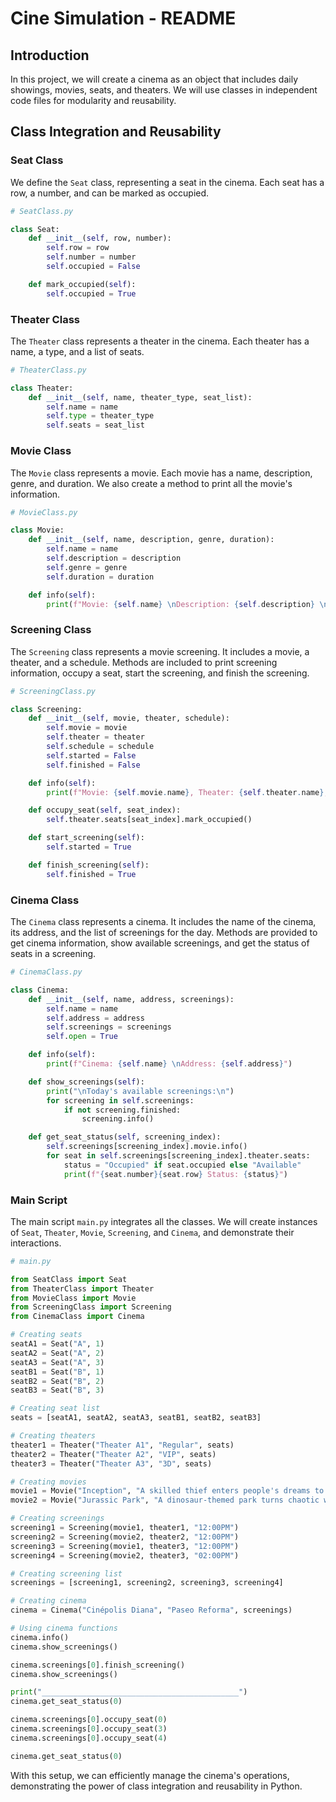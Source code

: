 
# Cine Simulation - README

## Introduction

In this project, we will create a cinema as an object that includes daily showings, movies, seats, and theaters. We will use classes in independent code files for modularity and reusability.

## Class Integration and Reusability

### Seat Class

We define the `Seat` class, representing a seat in the cinema. Each seat has a row, a number, and can be marked as occupied.

```python
# SeatClass.py

class Seat:
    def __init__(self, row, number):
        self.row = row
        self.number = number
        self.occupied = False

    def mark_occupied(self):
        self.occupied = True
```

### Theater Class

The `Theater` class represents a theater in the cinema. Each theater has a name, a type, and a list of seats.

```python
# TheaterClass.py

class Theater:
    def __init__(self, name, theater_type, seat_list):
        self.name = name
        self.type = theater_type
        self.seats = seat_list
```

### Movie Class

The `Movie` class represents a movie. Each movie has a name, description, genre, and duration. We also create a method to print all the movie's information.

```python
# MovieClass.py

class Movie:
    def __init__(self, name, description, genre, duration):
        self.name = name
        self.description = description
        self.genre = genre
        self.duration = duration

    def info(self):
        print(f"Movie: {self.name} \nDescription: {self.description} \nGenre: {self.genre} \nDuration: {self.duration}")
```

### Screening Class

The `Screening` class represents a movie screening. It includes a movie, a theater, and a schedule. Methods are included to print screening information, occupy a seat, start the screening, and finish the screening.

```python
# ScreeningClass.py

class Screening:
    def __init__(self, movie, theater, schedule):
        self.movie = movie
        self.theater = theater
        self.schedule = schedule
        self.started = False
        self.finished = False

    def info(self):
        print(f"Movie: {self.movie.name}, Theater: {self.theater.name}, Type: {self.theater.type}, Schedule: {self.schedule}")

    def occupy_seat(self, seat_index):
        self.theater.seats[seat_index].mark_occupied()

    def start_screening(self):
        self.started = True

    def finish_screening(self):
        self.finished = True
```

### Cinema Class

The `Cinema` class represents a cinema. It includes the name of the cinema, its address, and the list of screenings for the day. Methods are provided to get cinema information, show available screenings, and get the status of seats in a screening.

```python
# CinemaClass.py

class Cinema:
    def __init__(self, name, address, screenings):
        self.name = name
        self.address = address
        self.screenings = screenings
        self.open = True

    def info(self):
        print(f"Cinema: {self.name} \nAddress: {self.address}")

    def show_screenings(self):
        print("\nToday's available screenings:\n")
        for screening in self.screenings:
            if not screening.finished:
                screening.info()

    def get_seat_status(self, screening_index):
        self.screenings[screening_index].movie.info()
        for seat in self.screenings[screening_index].theater.seats:
            status = "Occupied" if seat.occupied else "Available"
            print(f"{seat.number}{seat.row} Status: {status}")
```

### Main Script

The main script `main.py` integrates all the classes. We will create instances of `Seat`, `Theater`, `Movie`, `Screening`, and `Cinema`, and demonstrate their interactions.

```python
# main.py

from SeatClass import Seat
from TheaterClass import Theater
from MovieClass import Movie
from ScreeningClass import Screening
from CinemaClass import Cinema

# Creating seats
seatA1 = Seat("A", 1)
seatA2 = Seat("A", 2)
seatA3 = Seat("A", 3)
seatB1 = Seat("B", 1)
seatB2 = Seat("B", 2)
seatB3 = Seat("B", 3)

# Creating seat list
seats = [seatA1, seatA2, seatA3, seatB1, seatB2, seatB3]

# Creating theaters
theater1 = Theater("Theater A1", "Regular", seats)
theater2 = Theater("Theater A2", "VIP", seats)
theater3 = Theater("Theater A3", "3D", seats)

# Creating movies
movie1 = Movie("Inception", "A skilled thief enters people's dreams to steal valuable information.", "Sci-Fi, Action, Thriller", "2 hours 28 minutes")
movie2 = Movie("Jurassic Park", "A dinosaur-themed park turns chaotic when the dinosaurs escape.", "Sci-Fi, Action, Adventure", "2 hours 7 minutes")

# Creating screenings
screening1 = Screening(movie1, theater1, "12:00PM")
screening2 = Screening(movie2, theater2, "12:00PM")
screening3 = Screening(movie1, theater3, "12:00PM")
screening4 = Screening(movie2, theater3, "02:00PM")

# Creating screening list
screenings = [screening1, screening2, screening3, screening4]

# Creating cinema
cinema = Cinema("Cinépolis Diana", "Paseo Reforma", screenings)

# Using cinema functions
cinema.info()
cinema.show_screenings()

cinema.screenings[0].finish_screening()
cinema.show_screenings()

print("____________________________________________")
cinema.get_seat_status(0)

cinema.screenings[0].occupy_seat(0)
cinema.screenings[0].occupy_seat(3)
cinema.screenings[0].occupy_seat(4)

cinema.get_seat_status(0)
```

With this setup, we can efficiently manage the cinema's operations, demonstrating the power of class integration and reusability in Python.
